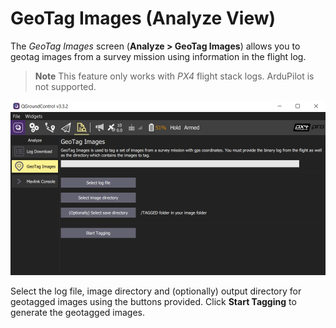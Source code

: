 # GeoTag Images (Analyze View)

The *GeoTag Images* screen (**Analyze > GeoTag Images**) allows you to geotag images from a survey mission using information in the flight log.

> **Note** This feature only works with *PX4* flight stack logs.
  ArduPilot is not supported.

![Analyze View GeoTag Images](../../images/analyze/geotag_images.jpg)

Select the log file, image directory and (optionally) output directory for geotagged images using the buttons provided.
Click **Start Tagging** to generate the geotagged images. 
